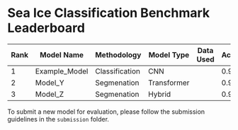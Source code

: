 # Sea Ice Classification Benchmark Leaderboard

| Rank | Model Name     | Methodology       | Model Type  | Data Used         | Accuracy | F1-Score | Precision | Recall | Inference Time |
|------|----------------|-------------------|-------------|-------------------|----------|----------|-----------|--------|----------------|
| 1    | Example_Model  | Classification        | CNN         | | 0.95     | 0.93     | 0.94      | 0.92   | 0.02 sec       |
| 2    | Model_Y        | Segmenation   | Transformer |            | 0.92     | 0.90     | 0.91      | 0.89   | 0.03 sec       |
| 3    | Model_Z        | Segmenation        | Hybrid      | | 0.90     | 0.88     | 0.89      | 0.87   | 0.04 sec       |

To submit a new model for evaluation, please follow the submission guidelines in the `submission` folder.
